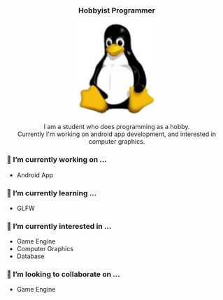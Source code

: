 <h3 align="center">
  Hobbyist Programmer
</h3>

<div align="center">
  <img src="/tux.png">
</div>


<p align="center">
  I am a student who does programming as a hobby.
  <br>
  Currently I'm working on android app development, and interested in computer graphics.
<p>

### 🔭 I’m currently working on ...
  - Android App

### 🌱 I’m currently learning ...
  - GLFW

### 🌱 I’m currently interested in ...
  - Game Engine
  - Computer Graphics
  - Database

### 👯 I’m looking to collaborate on ...
  - Game Engine


<!--
🤔 I’m looking for help with ...
- 💬 Ask me about ... 
- 📫 How to reach me: ...
- 😄 Pronouns: ...
- ⚡ Fun fact: ...
-->
